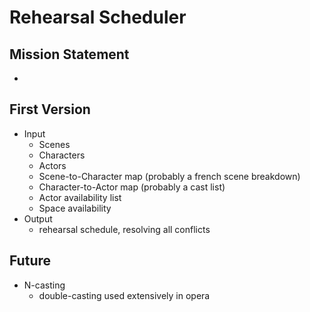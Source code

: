# Rehearsal Scheduler

## Mission Statement

* 

## First Version

* Input
    * Scenes
    * Characters
    * Actors
    * Scene-to-Character map (probably a french scene breakdown)
    * Character-to-Actor map (probably a cast list)
    * Actor availability list
    * Space availability
* Output
    * rehearsal schedule, resolving all conflicts

## Future

* N-casting
    * double-casting used extensively in opera
